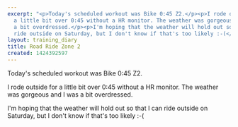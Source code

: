 ```yaml
---
excerpt: "<p>Today's scheduled workout was Bike 0:45 Z2.</p><p>I rode outside for
  a little bit over 0:45 without a HR monitor. The weather was gorgeous and I was
  a bit overdressed.</p><p>I'm hoping that the weather will hold out so that I can
  ride outside on Saturday, but I don't know if that's too likely :-(</p>"
layout: training_diary
title: Road Ride Zone 2
created: 1424392597
---
```

<p>Today's scheduled workout was Bike 0:45 Z2.</p><p>I rode outside for a little bit over 0:45 without a HR monitor. The weather was gorgeous and I was a bit overdressed.</p><p>I'm hoping that the weather will hold out so that I can ride outside on Saturday, but I don't know if that's too likely :-(</p>
